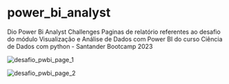 # power_bi_analyst
Dio Power Bi Analyst Challenges
Paginas de relatório referentes ao desafio do módulo Visualização e Análise de Dados com Power BI do curso Ciência de Dados com python - Santander Bootcamp 2023

![desafio_pwbi_page_1](https://github.com/cyopse/power_bi_analyst/assets/70291505/f45b65f7-bcf8-4faa-8177-47a9c0dfb700)

![desafio_pwbi_page_2](https://github.com/cyopse/power_bi_analyst/assets/70291505/501755da-3f7a-401a-9441-c250b4ff3ec8)
